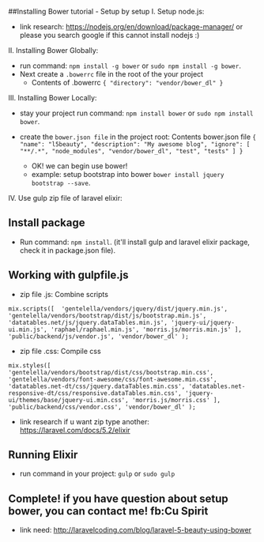 ##Installing Bower tutorial - Setup by setup
 I. Setup node.js:

- link research: https://nodejs.org/en/download/package-manager/ 
or please you search google if this cannot install nodejs :)

 II. Installing Bower Globally:

 - run command: `npm install -g bower` or `sudo npm install -g bower`.
 - Next create a `.bowerrc` file in the root of the your project
   - Contents of .bowerrc
		`{
  			"directory": "vendor/bower_dl"
		}`

 III. Installing Bower Locally:

 - stay your project run command: `npm install bower` or `sudo npm install bower`.
 - create the `bower.json file` in the project root:
 Contents bower.json file
	`{
	  "name": "l5beauty",
	  "description": "My awesome blog",
	  "ignore": [
	    "**/.*",
	    "node_modules",
	    "vendor/bower_dl",
	    "test",
	    "tests"
	  ]
	}`

	- OK! we can begin use bower!
	- example: setup bootstrap into bower
		`bower install jquery bootstrap --save`.

 IV. Use gulp zip file of laravel elixir:
 ## Install package
 - Run command: `npm install`.
 (it'll install gulp and laravel elixir package, check it in package.json file).

 ## Working with gulpfile.js
 - zip file .js: Combine scripts

  `mix.scripts([ 
      'gentelella/vendors/jquery/dist/jquery.min.js',
      'gentelella/vendors/bootstrap/dist/js/bootstrap.min.js',
      'datatables.net/js/jquery.dataTables.min.js',
      'jquery-ui/jquery-ui.min.js',
      'raphael/raphael.min.js',
      'morris.js/morris.min.js'
    ],
    'public/backend/js/vendor.js',
    'vendor/bower_dl'
  );`

  - zip file .css: Compile css

  `mix.styles([
      'gentelella/vendors/bootstrap/dist/css/bootstrap.min.css',
      'gentelella/vendors/font-awesome/css/font-awesome.min.css',
      'datatables.net-dt/css/jquery.dataTables.min.css',
      'datatables.net-responsive-dt/css/responsive.dataTables.min.css',
      'jquery-ui/themes/base/jquery-ui.min.css',
      'morris.js/morris.css'
  ], 
    'public/backend/css/vendor.css',
    'vendor/bower_dl'
  );`

  - link research if u want zip type another: https://laravel.com/docs/5.2/elixir

  ## Running Elixir

  - run command in your project: `gulp` or `sudo gulp`

  ## Complete! if you have question about setup bower, you can contact me! fb:Cu Spirit

  - link need: http://laravelcoding.com/blog/laravel-5-beauty-using-bower 



